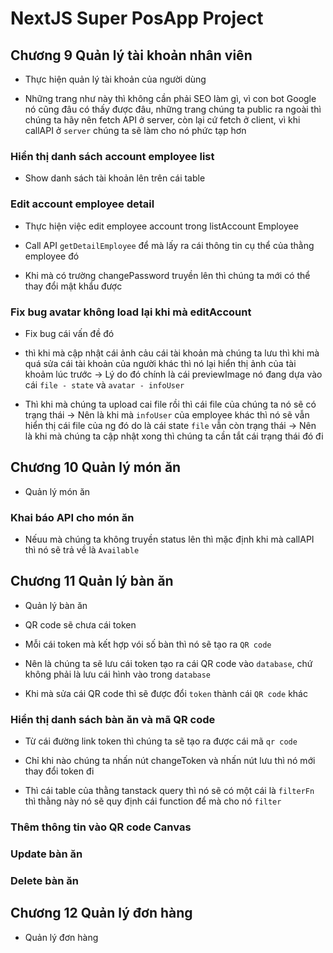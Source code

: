# NextJS Super PosApp Project

## Chương 9 Quản lý tài khoản nhân viên

- Thực hiện quản lý tài khoản của người dùng

- Những trang như này thì không cần phải SEO làm gì, vì con bot Google nó cũng đâu có thấy được đâu, những trang chúng ta public ra ngoài thì chúng ta hãy nên fetch API ở server, còn lại cứ fetch ở client, vì khi callAPI ở `server` chúng ta sẽ làm cho nó phức tạp hơn

### Hiển thị danh sách account employee list

- Show danh sách tài khoản lên trên cái table

### Edit account employee detail

- Thực hiện việc edit employee account trong listAccount Employee

- Call API `getDetailEmployee` để mà lấy ra cái thông tin cụ thể của thằng employee đó

- Khi mà có trường changePassword truyền lên thì chúng ta mới có thể thay đổi mật
  khẩu được

### Fix bug avatar không load lại khi mà editAccount

- Fix bug cái vấn đề đó

- thì khi mà cập nhật cái ảnh cảu cái tài khoản mà chúng ta lưu thì khi mà quá sửa cái tài khoản của người khác thì nó lại hiển thị ảnh của tài khoảm lúc trước -> Lý do đó chính là cái previewImage nó đang dựa vào cái `file - state` và `avatar - infoUser`

- Thì khi mà chúng ta upload cai file rồi thì cái file của chúng ta nó sẽ có trạng thái -> Nên là khi mà `infoUser` của employee khác thì nó sẽ vẫn hiển thị cái file của ng đó do là cái state `file` vẫn còn trạng thái -> Nên là khi mà chúng ta cập nhật xong thì chúng ta cần tắt cái trạng thái đó đi

## Chương 10 Quản lý món ăn

- Quản lý món ăn

### Khai báo API cho món ăn

- Nếuu mà chúng ta không truyền status lên thì mặc định khi mà callAPI thì nó sẽ trả về là `Available`

## Chương 11 Quản lý bàn ăn

- Quản lý bàn ăn

- QR code sẽ chưa cái token

- Mỗi cái token mà kết hợp vói số bàn thì nó sẽ tạo ra `QR code`

- Nên là chúng ta sẽ lưu cái token tạo ra cái QR code vào `database`, chứ không phải là lưu cái hình vào trong `database`

- Khi mà sửa cái QR code thì sẽ được đổi `token` thành cái `QR code` khác

### Hiển thị danh sách bàn ăn và mã QR code

- Từ cái đường link token thì chúng ta sẽ tạo ra được cái mã `qr code`

- Chỉ khi nào chúng ta nhấn nút changeToken và nhấn nút lưu thì nó mới thay đổi token đi

- Thì cái table của thằng tanstack query thì nó sẽ có một cái là `filterFn` thì thằng này nó sẽ quy định cái function để mà cho nó `filter`

### Thêm thông tin vào QR code Canvas

### Update bàn ăn

### Delete bàn ăn

## Chương 12 Quản lý đơn hàng

- Quản lý đơn hàng
